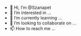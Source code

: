 - 👋 Hi, I’m @Szanapet
- 👀 I’m interested in ...
- 🌱 I’m currently learning ...
- 💞️ I’m looking to collaborate on ...
- 📫 How to reach me ...

<!---
Szanapet/Szanapet is a ✨ special ✨ repository because its `README.md` (this file) appears on your GitHub profile.
You can click the Preview link to take a look at your changes.
--->

